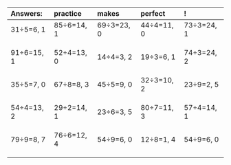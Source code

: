 | Answers: | practice | makes | perfect | ! |
| :--- | :--- | :--- | :--- | :--- |
| 31÷5=6, 1 | 85÷6=14, 1 | 69÷3=23, 0 | 44÷4=11, 0 | 73÷3=24, 1 | 
|   |   |   |   |   | 
|   |   |   |   |   | 
|   |   |   |   |   | 
| 91÷6=15, 1 | 52÷4=13, 0 | 14÷4=3, 2 | 19÷3=6, 1 | 74÷3=24, 2 | 
|   |   |   |   |   | 
|   |   |   |   |   | 
|   |   |   |   |   | 
| 35÷5=7, 0 | 67÷8=8, 3 | 45÷5=9, 0 | 32÷3=10, 2 | 23÷9=2, 5 | 
|   |   |   |   |   | 
|   |   |   |   |   | 
|   |   |   |   |   | 
| 54÷4=13, 2 | 29÷2=14, 1 | 23÷6=3, 5 | 80÷7=11, 3 | 57÷4=14, 1 | 
|   |   |   |   |   | 
|   |   |   |   |   | 
|   |   |   |   |   | 
| 79÷9=8, 7 | 76÷6=12, 4 | 54÷9=6, 0 | 12÷8=1, 4 | 54÷9=6, 0 | 
|   |   |   |   |   | 
|   |   |   |   |   | 
|   |   |   |   |   | 
